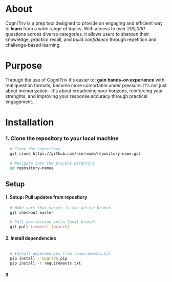 # About
  CogniTriv is a prep tool designed to provide an engaging and efficient way
to <b>learn</b> from a wide range of topics. With access to over <i>200,000</i> questions
across diverse categories, it allows users to sharpen their knowledge, <i>practice</i>
recall, and <i>build confidence</i> through
repetition and challenge-based learning.

# Purpose
  Through the use of CogniTriv it's easier to; <b>gain hands-on experience</b> with real question
formats, become more comortable under pressure. It's not just
about memorization--it's about broadening your horizons,
reinforcing your strenghts, and improving your response accuracy through
practical engagement.

# Installation

### 1. Clone the repository to your local machine

```bash
  # Clone the repository
  git clone https://github.com/username/repository-name.git
   
  # Navigate into the project directory
  cd repository-namea
```

## Setup

#### 1. Setup: Pull updates from repository

```bash
  # Make sure that master is the active branch
  git checkout master

  # Pull new version intro local branch
  git pull [remote] [branch]
```

#### 2. Install dependencies

```bash

  # Install dependencies from requirements.txt
  pip install --upgrade pip
  pip install -r requirements.txt

```

#### 3. 

